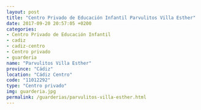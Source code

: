 ```yaml
---
layout: post
title: "Centro Privado de Educación Infantil Parvulitos Villa Esther"
date: 2017-09-20 20:57:05 +0200
categories:
- Centro Privado de Educación Infantil
- cadiz
- cadiz-centro
- Centro privado
- guarderia
name: "Parvulitos Villa Esther"
province: "Cádiz"
location: "Cádiz Centro"
code: "11012292"
type: "Centro privado"
img: guarderia.jpg
permalink: /guarderias/parvulitos-villa-esther.html
---
```

